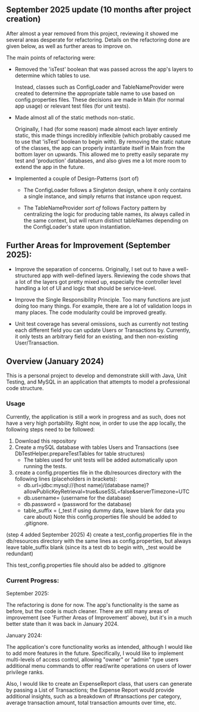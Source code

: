 ## September 2025 update (10 months after project creation)
After almost a year removed from this project, reviewing it showed me several areas desperate for refactoring. Details on the refactoring done are given below, as well as further areas to improve on.


The main points of refactoring were:

- Removed the 'isTest' boolean that was passed across the app's layers to determine which tables to use. 

  Instead, classes such as ConfigLoader and TableNameProvider were created to determine the appropriate table name to use based on
  config.properties files. These decisions are made in Main (for normal app usage) or relevant test files (for unit tests). 

- Made almost all of the static methods non-static. 

  Originally, I had (for some reason) made almost each layer entirely static, this made things incredibly inflexible (which probably caused me to use that 'isTest' boolean to begin with). By removing the   static nature of the classes, the app can properly instantiate itself in Main from the bottom layer on upwards. This allowed me to pretty easily separate my test and 'production' databases, and also gives me a lot more room to extend the app in the future. 

- Implemented a couple of Design-Patterns (sort of)

  - The ConfigLoader follows a Singleton design, where it only contains a single instance, and simply returns that instance upon request.

  - The TableNameProvider *sort of* follows Factory pattern by centralizing the logic for producing table names, its always called in the same context, but will return distinct tableNames depending on the ConfigLoader's state upon instantiation. 


## Further Areas for Improvement (September 2025):

- Improve the separation of concerns. Originally, I set out to have a well-structured app with well-defined layers. Reviewing the code shows that a lot of the layers got pretty mixed up, especially the controller level handling a lot of UI and logic that should be service-level. 

- Improve the Single Responsibility Principle. Too many functions are just doing too many things. For example, there are a lot of validation loops in many places. The code modularity could be improved greatly. 

- Unit test coverage has several omissions, such as currently not testing each different field you can update Users or Transactions by. Currently, it only tests an arbitrary field for an existing, and then non-existing User/Transaction.

## Overview (January 2024)
This is a personal project to develop and demonstrate skill with Java, Unit Testing, and MySQL in an application that 
attempts to model a professional code structure.


### Usage 

Currently, the application is still a work in progress and as such, does not have a very high portability. Right now,
in order to use the app locally, the following steps need to be followed:

1) Download this repository
2) Create a mySQL database with tables Users and Transactions (see DbTestHelper.prepareTestTables for table structures)
   - The tables used for unit tests will be added automatically upon running the tests. 
3) create a config.properties file in the db/resources directory with the following lines (placeholders in brackets):
   - db.url=jdbc:mysql://(host name)/(database name)?allowPublicKeyRetrieval=true&useSSL=false&serverTimezone=UTC
   - db.username= (username for the database)
   - db.password = (password for the database)
   - table_suffix = (_test if using dummy data, leave blank for data you care about)
   Note this config.properties file should be added to .gitignore. 

(step 4 added September 2025)
4) create a test_config.properties file in the db/resources directory with the same lines as config.properties, but always leave table_suffix blank (since its a test db to begin with, _test would be redundant)

  This test_config.properties file should also be added to .gitignore

     

### Current Progress:

September 2025:

The refactoring is done for now. The app's functionality is the same as before, but the code is much cleaner. There are still many areas of improvement (see 'Further Areas of Improvement' above), but it's in a much better state than it was back in January 2024.

January 2024: 

The application's core functionality works as intended, although I would like to add more features in the future. Specifically, I would like
to implement multi-levels of access control, allowing "owner" or "admin" type users additional menu commands to offer
read/write operations on users of lower privilege ranks. 

Also, I would like to create an ExpenseReport class, that users can generate by passing a List of Transactions; the 
Expense Report would provide additional insights, such as a breakdown of #transactions per category, average transaction
amount, total transaction amounts over time, etc. 

